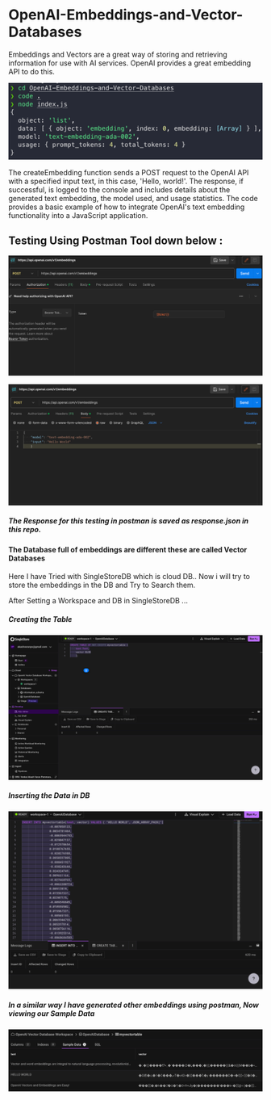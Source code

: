 # OpenAI-Embeddings-and-Vector-Databases
Embeddings and Vectors are a great way of storing and retrieving information for use with AI services. OpenAI provides a great embedding API to do this. 

![Output](output.png)

The createEmbedding function sends a POST request to the OpenAI API with a specified input text, in this case, 'Hello, world!'. The response, if successful, is logged to the console and includes details about the generated text embedding, the model used, and usage statistics. The code provides a basic example of how to integrate OpenAI's text embedding functionality into a JavaScript application.

## Testing Using Postman Tool down below :

![The Authentication Of API in Postman](Postman_Auth.png)

![The Body Of API in Postman](Postman_Body.png)

##### The Response for this testing in postman is saved as response.json in this repo.

#### The Database full of embeddings are different these are called Vector Databases

Here I have Tried with SingleStoreDB which is cloud DB.. Now i will try to store the embeddings in the DB and Try to Search them.

After Setting a Workspace and DB in SingleStoreDB ... 

##### Creating the Table 

![Inserting the words and embeddings](Code_for_TBL_Creation.png)


##### Inserting the Data in DB

![Inserting the words and embeddings](Inserting_hw_embedding.png)

##### In a similar way I have generated other embeddings using postman, Now viewing our Sample Data 
![Inserting the words and embeddings](sample_data.png)












